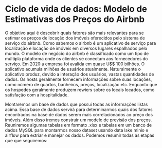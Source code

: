 # Ciclo de vida de dados: Modelo de Estimativas dos Preços do Airbnb

O objetivo aqui é descobrir quais fatores são mais relevantes para se estimar os preços de locação dos imóveis oferecidos pelo sistema de serviço do airbnb. 
Como sabemos o airbnb é um aplicativo de serviço para localização e locação de imóveis em diversos lugares espalhados pelo mundo. O modelo de negócio do airbnb é 
classificado como um tipo de múltipla plataforma onde os clientes se conectam aos fornecedores do serviço. Em 2020 a empresa foi avalida em quase U$$ 100 bilhões.
O aplicativo acumula milhões de usuários atualmente. Naturalmente o aplicativo produz, devido a interação dos usuários, vastas quantidades 
de dados. Os hosts geralmente fornecem informações sobre suas locações, como número de quartos, banheiros, preços, localização etc. Enquanto que os hospedes 
geralmente produzem rewiers sobre os locais locados, como satisfação com a hospitalidade.

Montaremos um base de dados que possui todas as informações listas acima. Essa base de dados servirá para determinarmos quais dos fatores encontrados na base 
de dados serem mais correlacionados ao preço dos imóveis. Além disso iremos construir um modelo de previsão dos preços. Reuniremos algumas tabelas em formato .xlsx 
e tabelas em um banco de dados MySQL para montarmos nosso dataset usando data lake minio e airflow para extriar e manejar os dados. Podemos resumir todas as etapas 
que que seguiremos:
